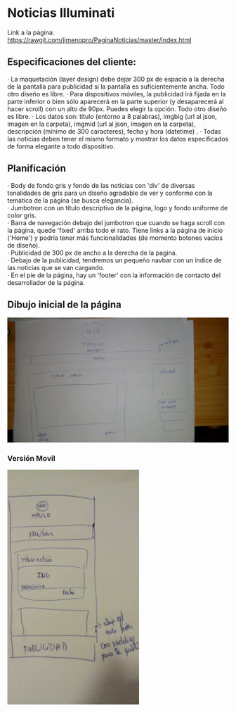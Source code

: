 # Noticias Illuminati

Link a la página: https://rawgit.com/jimenopro/PaginaNoticias/master/index.html

## Especificaciones del cliente:

  · La maquetación (layer design) debe dejar 300 px de espacio a la derecha de la pantalla para publicidad si la pantalla es suficientemente ancha. Todo otro diseño es libre.
  · Para dispositivos móviles, la publicidad irá fijada en la parte inferior o bien sólo aparecerá en la parte superior (y desaparecerá al hacer scroll) con un alto de 90px. Puedes elegir la opción. Todo otro diseño es libre.
  · Los datos son: título (entorno a 8 palabras), imgbig (url al json, imagen en la carpeta), imgmid (url al json, imagen en la carpeta), descripción (mínimo de 300 caracteres), fecha y hora (datetime) .
  · Todas las noticias deben tener el mismo formato y mostrar los datos especificados de forma elegante a todo dispositivo.

## Planificación

  · Body de fondo gris y fondo de las noticias con 'div' de diversas tonalidades de gris para un diseño agradable de ver y conforme con la temática de la página (se busca elegancia).<br>
  · Jumbotron con un título descriptivo de la página, logo y fondo uniforme de color gris.<br>
  · Barra de navegación debajo del jumbotron que cuando se haga scroll con la página, quede 'fixed' arriba todo el rato. Tiene links a la página de inicio ('Home') y podría tener más funcionalidades (de momento botones vacíos de diseño).<br>
  · Publicidad de 300 px de ancho a la derecha de la pagina.<br>
  · Debajo de la publicidad, tendremos un pequeño navbar con un índice de las noticias que se van cargando.<br>
  · En el pie de la página, hay un 'footer' con la información de contacto del desarrollador de la página.<br>
  
## Dibujo inicial de la página

<a href="https://raw.githubusercontent.com/jimenopro/PaginaNoticias/master/img/IMG_20170606_212917.jpg" target="_blank"><img src="https://raw.githubusercontent.com/jimenopro/PaginaNoticias/master/img/IMG_20170606_212917.jpg" border="0" alt="Boceto"></a>

### Versión Movil

<a href="https://raw.githubusercontent.com/jimenopro/PaginaNoticias/master/img/IMG_20170606_215044.jpg" target="_blank"><img src="https://raw.githubusercontent.com/jimenopro/PaginaNoticias/master/img/IMG_20170606_215044.jpg" border="0" alt="Boceto" width="300"></a>
